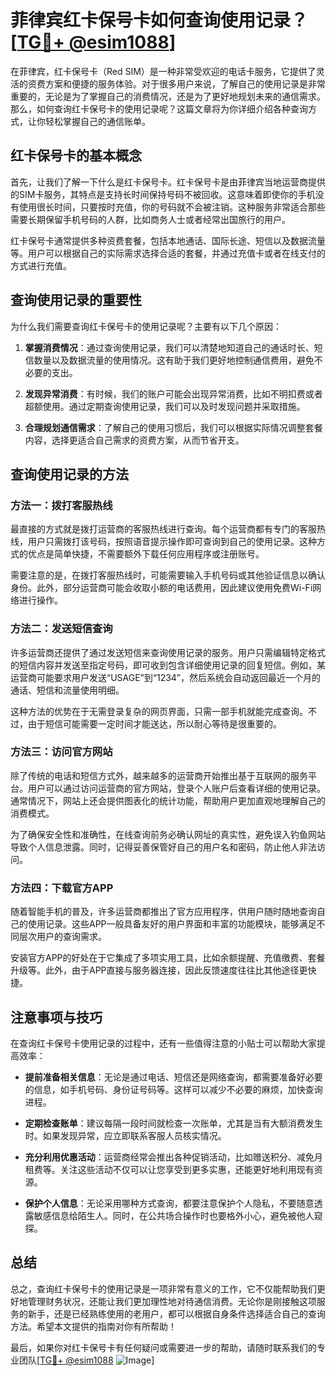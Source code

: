 # 菲律宾红卡保号卡如何查询使用记录？[[TG💪+ @esim1088](https://t.me/s/esim1088)]

在菲律宾，红卡保号卡（Red SIM）是一种非常受欢迎的电话卡服务，它提供了灵活的资费方案和便捷的服务体验。对于很多用户来说，了解自己的使用记录是非常重要的，无论是为了掌握自己的消费情况，还是为了更好地规划未来的通信需求。那么，如何查询红卡保号卡的使用记录呢？这篇文章将为你详细介绍各种查询方式，让你轻松掌握自己的通信账单。

## 红卡保号卡的基本概念

首先，让我们了解一下什么是红卡保号卡。红卡保号卡是由菲律宾当地运营商提供的SIM卡服务，其特点是支持长时间保持号码不被回收。这意味着即使你的手机没有使用很长时间，只要按时充值，你的号码就不会被注销。这种服务非常适合那些需要长期保留手机号码的人群，比如商务人士或者经常出国旅行的用户。

红卡保号卡通常提供多种资费套餐，包括本地通话、国际长途、短信以及数据流量等。用户可以根据自己的实际需求选择合适的套餐，并通过充值卡或者在线支付的方式进行充值。

## 查询使用记录的重要性

为什么我们需要查询红卡保号卡的使用记录呢？主要有以下几个原因：

1. **掌握消费情况**：通过查询使用记录，我们可以清楚地知道自己的通话时长、短信数量以及数据流量的使用情况。这有助于我们更好地控制通信费用，避免不必要的支出。
   
2. **发现异常消费**：有时候，我们的账户可能会出现异常消费，比如不明扣费或者超额使用。通过定期查询使用记录，我们可以及时发现问题并采取措施。

3. **合理规划通信需求**：了解自己的使用习惯后，我们可以根据实际情况调整套餐内容，选择更适合自己需求的资费方案，从而节省开支。

## 查询使用记录的方法

### 方法一：拨打客服热线

最直接的方式就是拨打运营商的客服热线进行查询。每个运营商都有专门的客服热线，用户只需拨打该号码，按照语音提示操作即可查询到自己的使用记录。这种方式的优点是简单快捷，不需要额外下载任何应用程序或注册账号。

需要注意的是，在拨打客服热线时，可能需要输入手机号码或其他验证信息以确认身份。此外，部分运营商可能会收取小额的电话费用，因此建议使用免费Wi-Fi网络进行操作。

### 方法二：发送短信查询

许多运营商还提供了通过发送短信来查询使用记录的服务。用户只需编辑特定格式的短信内容并发送至指定号码，即可收到包含详细使用记录的回复短信。例如，某运营商可能要求用户发送“USAGE”到“1234”，然后系统会自动返回最近一个月的通话、短信和流量使用明细。

这种方法的优势在于无需登录复杂的网页界面，只需一部手机就能完成查询。不过，由于短信可能需要一定时间才能送达，所以耐心等待是很重要的。

### 方法三：访问官方网站

除了传统的电话和短信方式外，越来越多的运营商开始推出基于互联网的服务平台。用户可以通过访问运营商的官方网站，登录个人账户后查看详细的使用记录。通常情况下，网站上还会提供图表化的统计功能，帮助用户更加直观地理解自己的消费模式。

为了确保安全性和准确性，在线查询前务必确认网址的真实性，避免误入钓鱼网站导致个人信息泄露。同时，记得妥善保管好自己的用户名和密码，防止他人非法访问。

### 方法四：下载官方APP

随着智能手机的普及，许多运营商都推出了官方应用程序，供用户随时随地查询自己的使用记录。这些APP一般具备友好的用户界面和丰富的功能模块，能够满足不同层次用户的查询需求。

安装官方APP的好处在于它集成了多项实用工具，比如余额提醒、充值缴费、套餐升级等。此外，由于APP直接与服务器连接，因此反馈速度往往比其他途径更快捷。

## 注意事项与技巧

在查询红卡保号卡使用记录的过程中，还有一些值得注意的小贴士可以帮助大家提高效率：

- **提前准备相关信息**：无论是通过电话、短信还是网络查询，都需要准备好必要的信息，如手机号码、身份证号码等。这样可以减少不必要的麻烦，加快查询进程。
  
- **定期检查账单**：建议每隔一段时间就检查一次账单，尤其是当有大额消费发生时。如果发现异常，应立即联系客服人员核实情况。

- **充分利用优惠活动**：运营商经常会推出各种促销活动，比如赠送积分、减免月租费等。关注这些活动不仅可以让您享受到更多实惠，还能更好地利用现有资源。

- **保护个人信息**：无论采用哪种方式查询，都要注意保护个人隐私，不要随意透露敏感信息给陌生人。同时，在公共场合操作时也要格外小心，避免被他人窥探。

## 总结

总之，查询红卡保号卡的使用记录是一项非常有意义的工作，它不仅能帮助我们更好地管理财务状况，还能让我们更加理性地对待通信消费。无论你是刚接触这项服务的新手，还是已经熟练使用的老用户，都可以根据自身条件选择适合自己的查询方法。希望本文提供的指南对你有所帮助！

最后，如果你对红卡保号卡有任何疑问或需要进一步的帮助，请随时联系我们的专业团队[[TG💪+ @esim1088](https://t.me/s/esim1088) ![Image](https://i.postimg.cc/4NQfJmqS/Snipaste-2025-05-13-00-14-12.png)]